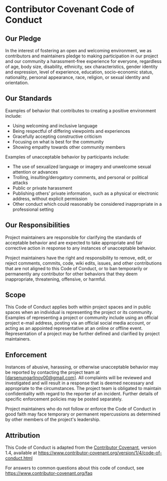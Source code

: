 # Contributor Covenant Code of Conduct

## Our Pledge

In the interest of fostering an open and welcoming environment, we as contributors and maintainers pledge to
making participation in our project and our community a harassment-free experience for everyone, regardless of
age, body size, disability, ethnicity, sex characteristics, gender identity and expression, level of
experience, education, socio-economic status, nationality, personal appearance, race, religion, or sexual
identity and orientation.

## Our Standards

Examples of behavior that contributes to creating a positive environment include:
    
- Using welcoming and inclusive language
- Being respectful of differing viewpoints and experiences
- Gracefully accepting constructive criticism
- Focusing on what is best for the community
- Showing empathy towards other community members

Examples of unacceptable behavior by participants include:

- The use of sexualized language or imagery and unwelcome sexual attention or advances
- Trolling, insulting/derogatory comments, and personal or political attacks
- Public or private harassment
- Publishing others' private information, such as a physical or electronic address, without explicit
  permission
- Other conduct which could reasonably be considered inappropriate in a professional setting

## Our Responsibilities

Project maintainers are responsible for clarifying the standards of acceptable behavior and are expected to
take appropriate and fair corrective action in response to any instances of unacceptable behavior.

Project maintainers have the right and responsibility to remove, edit, or reject comments, commits, code, wiki
edits, issues, and other contributions that are not aligned to this Code of Conduct, or to ban temporarily or
permanently any contributor for other behaviors that they deem inappropriate, threatening, offensive, or
harmful.

## Scope

This Code of Conduct applies both within project spaces and in public spaces when an individual is
representing the project or its community. Examples of representing a project or community include using an
official project e-mail address, posting via an official social media account, or acting as an appointed
representative at an online or offline event. Representation of a project may be further defined and clarified
by project maintainers.

## Enforcement

Instances of abusive, harassing, or otherwise unacceptable behavior may be reported by contacting the project
team at [darsenungarlinov00@gmail.com]. All complaints will be reviewed and investigated and will result in a
response that is deemed necessary and appropriate to the circumstances. The project team is obligated to
maintain confidentiality with regard to the reporter of an incident. Further details of specific enforcement
policies may be posted separately.

Project maintainers who do not follow or enforce the Code of Conduct in good faith may face temporary or
permanent repercussions as determined by other members of the project's leadership.

## Attribution

This Code of Conduct is adapted from the [Contributor Covenant][homepage], version 1.4, available
at https://www.contributor-covenant.org/version/1/4/code-of-conduct.html

[homepage]: https://www.contributor-covenant.org

For answers to common questions about this code of conduct, see
https://www.contributor-covenant.org/faq
